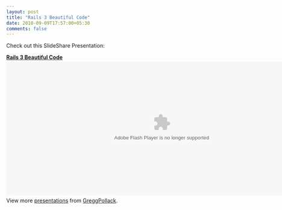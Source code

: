 ```yaml
---
layout: post
title: "Rails 3 Beautiful Code"
date: 2010-09-09T17:57:00+05:30
comments: false
---
```



Check out this SlideShare Presentation: <div style="width:825px" id="__ss_3219240"><strong style="display:block;margin:12px 0 4px"><a href="http://www.slideshare.net/GreggPollack/rails-3-beautiful-code-3219240" title="Rails 3 Beautiful Code">Rails 3 Beautiful Code</a></strong><object id="__sse3219240" width="825" height="355"><param name="movie" value="http://static.slidesharecdn.com/swf/ssplayer2.swf?doc=beautifulcodeinrails3-greggpollack-100218130149-phpapp02&stripped_title=rails-3-beautiful-code-3219240" /><param name="allowFullScreen" value="true"/><param name="allowScriptAccess" value="always"/><embed name="__sse3219240" src="http://static.slidesharecdn.com/swf/ssplayer2.swf?doc=beautifulcodeinrails3-greggpollack-100218130149-phpapp02&stripped_title=rails-3-beautiful-code-3219240" type="application/x-shockwave-flash" allowscriptaccess="always" allowfullscreen="true" width="825" height="355"></embed></object><div style="padding:5px 0 12px">View more <a href="http://www.slideshare.net/">presentations</a> from <a href="http://www.slideshare.net/GreggPollack">GreggPollack</a>.</div></div>
